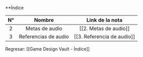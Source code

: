 
**Índice

| N°  |          Nombre          |         Link de la nota         |
| :-: | :----------------------: | :-----------------------------: |
|  2  |      Metas de audio      |      [[2. Metas de audio]]      |
|  3  |   Referencias de audio   |   [[3. Referencia de audio]]    |


Regresar: [[Game Design Vault - Índice]]